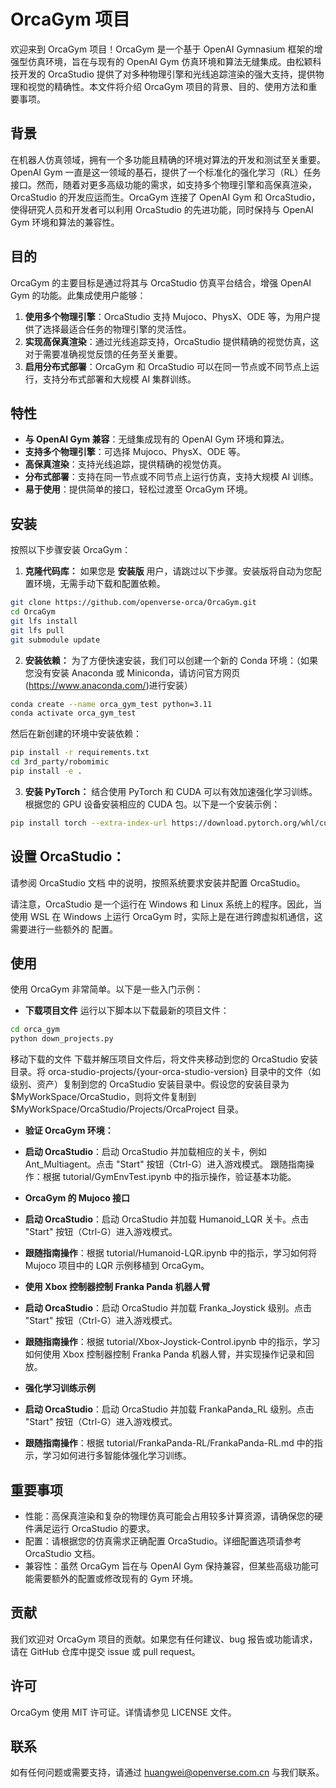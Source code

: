 # OrcaGym 项目
欢迎来到 OrcaGym 项目！OrcaGym 是一个基于 OpenAI Gymnasium 框架的增强型仿真环境，旨在与现有的 OpenAI Gym 仿真环境和算法无缝集成。由松颖科技开发的 OrcaStudio 提供了对多种物理引擎和光线追踪渲染的强大支持，提供物理和视觉的精确性。本文件将介绍 OrcaGym 项目的背景、目的、使用方法和重要事项。

## 背景
在机器人仿真领域，拥有一个多功能且精确的环境对算法的开发和测试至关重要。OpenAI Gym 一直是这一领域的基石，提供了一个标准化的强化学习（RL）任务接口。然而，随着对更多高级功能的需求，如支持多个物理引擎和高保真渲染，OrcaStudio 的开发应运而生。OrcaGym 连接了 OpenAI Gym 和 OrcaStudio，使得研究人员和开发者可以利用 OrcaStudio 的先进功能，同时保持与 OpenAI Gym 环境和算法的兼容性。

## 目的
OrcaGym 的主要目标是通过将其与 OrcaStudio 仿真平台结合，增强 OpenAI Gym 的功能。此集成使用户能够：

1. **使用多个物理引擎**：OrcaStudio 支持 Mujoco、PhysX、ODE 等，为用户提供了选择最适合任务的物理引擎的灵活性。
2. **实现高保真渲染**：通过光线追踪支持，OrcaStudio 提供精确的视觉仿真，这对于需要准确视觉反馈的任务至关重要。
3. **启用分布式部署**：OrcaGym 和 OrcaStudio 可以在同一节点或不同节点上运行，支持分布式部署和大规模 AI 集群训练。

## 特性
* **与 OpenAI Gym 兼容**：无缝集成现有的 OpenAI Gym 环境和算法。
* **支持多个物理引擎**：可选择 Mujoco、PhysX、ODE 等。
* **高保真渲染**：支持光线追踪，提供精确的视觉仿真。
* **分布式部署**：支持在同一节点或不同节点上运行仿真，支持大规模 AI 训练。
* **易于使用**：提供简单的接口，轻松过渡至 OrcaGym 环境。

## 安装
按照以下步骤安装 OrcaGym：

1. **克隆代码库：**
如果您是 **安装版** 用户，请跳过以下步骤。安装版将自动为您配置环境，无需手动下载和配置依赖。
```bash
git clone https://github.com/openverse-orca/OrcaGym.git
cd OrcaGym
git lfs install
git lfs pull
git submodule update
```
2. **安装依赖：**
为了方便快速安装，我们可以创建一个新的 Conda 环境：（如果您没有安装 Anaconda 或 Miniconda，请访问官方网页(https://www.anaconda.com/)进行安装）
```bash
conda create --name orca_gym_test python=3.11
conda activate orca_gym_test
```
然后在新创建的环境中安装依赖：
```bash
pip install -r requirements.txt
cd 3rd_party/robomimic
pip install -e .
```
3. **安装 PyTorch：**
结合使用 PyTorch 和 CUDA 可以有效加速强化学习训练。根据您的 GPU 设备安装相应的 CUDA 包。以下是一个安装示例：
```bash
pip install torch --extra-index-url https://download.pytorch.org/whl/cu12x
```
## 设置 OrcaStudio：
请参阅 OrcaStudio 文档 中的说明，按照系统要求安装并配置 OrcaStudio。

请注意，OrcaStudio 是一个运行在 Windows 和 Linux 系统上的程序。因此，当使用 WSL 在 Windows 上运行 OrcaGym 时，实际上是在进行跨虚拟机通信，这需要进行一些额外的 配置。

## 使用
使用 OrcaGym 非常简单。以下是一些入门示例：

* **下载项目文件** 
运行以下脚本以下载最新的项目文件：
```bash
cd orca_gym
python down_projects.py
```
移动下载的文件 下载并解压项目文件后，将文件夹移动到您的 OrcaStudio 安装目录。将 orca-studio-projects/{your-orca-studio-version} 目录中的文件（如级别、资产）复制到您的 OrcaStudio 安装目录中。假设您的安装目录为 $MyWorkSpace/OrcaStudio，则将文件复制到 $MyWorkSpace/OrcaStudio/Projects/OrcaProject 目录。

* **验证 OrcaGym 环境：**

* **启动 OrcaStudio**：启动 OrcaStudio 并加载相应的关卡，例如 Ant_Multiagent。点击 "Start" 按钮（Ctrl-G）进入游戏模式。
跟随指南操作：根据 tutorial/GymEnvTest.ipynb 中的指示操作，验证基本功能。

* **OrcaGym 的 Mujoco 接口**

* **启动 OrcaStudio**：启动 OrcaStudio 并加载 Humanoid_LQR 关卡。点击 "Start" 按钮（Ctrl-G）进入游戏模式。
* **跟随指南操作**：根据 tutorial/Humanoid-LQR.ipynb 中的指示，学习如何将 Mujoco 项目中的 LQR 示例移植到 OrcaGym。

* **使用 Xbox 控制器控制 Franka Panda 机器人臂**

* **启动 OrcaStudio**：启动 OrcaStudio 并加载 Franka_Joystick 级别。点击 "Start" 按钮（Ctrl-G）进入游戏模式。
* **跟随指南操作**：根据 tutorial/Xbox-Joystick-Control.ipynb 中的指示，学习如何使用 Xbox 控制器控制 Franka Panda 机器人臂，并实现操作记录和回放。

* **强化学习训练示例**

* **启动 OrcaStudio**：启动 OrcaStudio 并加载 FrankaPanda_RL 级别。点击 "Start" 按钮（Ctrl-G）进入游戏模式。
* **跟随指南操作**：根据 tutorial/FrankaPanda-RL/FrankaPanda-RL.md 中的指示，学习如何进行多智能体强化学习训练。

## 重要事项
* 性能：高保真渲染和复杂的物理仿真可能会占用较多计算资源，请确保您的硬件满足运行 OrcaStudio 的要求。
* 配置：请根据您的仿真需求正确配置 OrcaStudio。详细配置选项请参考 OrcaStudio 文档。
* 兼容性：虽然 OrcaGym 旨在与 OpenAI Gym 保持兼容，但某些高级功能可能需要额外的配置或修改现有的 Gym 环境。

## 贡献
我们欢迎对 OrcaGym 项目的贡献。如果您有任何建议、bug 报告或功能请求，请在 GitHub 仓库中提交 issue 或 pull request。

## 许可
OrcaGym 使用 MIT 许可证。详情请参见 LICENSE 文件。

## 联系
如有任何问题或需要支持，请通过 huangwei@openverse.com.cn 与我们联系。